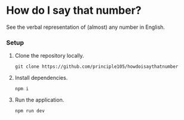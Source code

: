 # How do I say that number?

See the verbal representation of (almost) any number in English.

### Setup

1. Clone the repository locally.
    ```shell
    git clone https://github.com/principle105/howdoisaythatnumber
    ```
2. Install dependencies.

    ```shell
    npm i
    ```

3. Run the application.

    ```shell
    npm run dev
    ```
